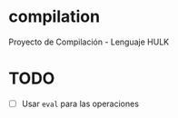 # compilation
Proyecto de Compilación - Lenguaje HULK 


# TODO 
- [ ] Usar `eval` para las operaciones